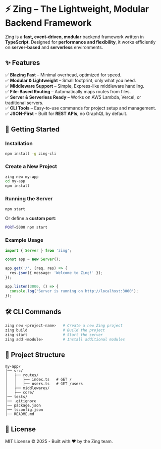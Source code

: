 # ⚡ Zing – The Lightweight, Modular Backend Framework

Zing is a **fast, event-driven, modular** backend framework written in **TypeScript**. Designed for **performance and flexibility**, it works efficiently on **server-based** and **serverless** environments.  

## ✨ Features  

✅ **Blazing Fast** – Minimal overhead, optimized for speed.  
✅ **Modular & Lightweight** – Small footprint, only what you need.  
✅ **Middleware Support** – Simple, Express-like middleware handling.  
✅ **File-Based Routing** – Automatically maps routes from files.  
✅ **Server & Serverless Ready** – Works on AWS Lambda, Vercel, or traditional servers.  
✅ **CLI Tools** – Easy-to-use commands for project setup and management.  
✅ **JSON-First** – Built for **REST APIs**, no GraphQL by default.  

## 🚀 Getting Started  

### Installation  

```sh
npm install -g zing-cli
```

### Create a New Project  

```sh
zing new my-app
cd my-app
npm install
```

### Running the Server  

```sh
npm start
```

Or define a **custom port**:  

```sh
PORT=5000 npm start
```

### Example Usage  

```typescript
import { Server } from 'zing';

const app = new Server();

app.get('/', (req, res) => {
  res.json({ message: 'Welcome to Zing!' });
});

app.listen(3000, () => {
  console.log('Server is running on http://localhost:3000');
});
```

## 🛠 CLI Commands  

```sh
zing new <project-name>   # Create a new Zing project
zing build                # Build the project
zing start                # Start the server
zing add <module>         # Install additional modules
```

## 📂 Project Structure  

```
my-app/
│── src/
│   ├── routes/
│   │   ├── index.ts   # GET /
│   │   ├── users.ts   # GET /users
│   ├── middlewares/
│   ├── core/
│── tests/
│── .gitignore
│── package.json
│── tsconfig.json
│── README.md
```

## 📜 License  

MIT License © 2025 - Built with ❤️ by the Zing team.

